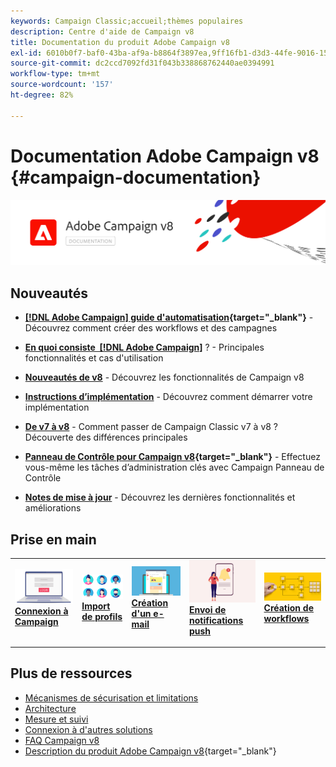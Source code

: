 ```yaml
---
keywords: Campaign Classic;accueil;thèmes populaires
description: Centre d'aide de Campaign v8
title: Documentation du produit Adobe Campaign v8
exl-id: 6010b0f7-baf0-43ba-af9a-b8864f3897ea,9ff16fb1-d3d3-44fe-9016-15abffdbc74e
source-git-commit: dc2ccd7092fd31f043b338868762440ae0394991
workflow-type: tm+mt
source-wordcount: '157'
ht-degree: 82%

---
```


# Documentation Adobe Campaign v8 {#campaign-documentation}

![](assets/banner-documentationv8.png)

## Nouveautés

* **[[!DNL Adobe Campaign] guide d&#39;automatisation](https://experienceleague.adobe.com/docs/campaign/automation/home.html?lang=fr){target="_blank"}** - Découvrez comment créer des workflows et des campagnes

* **[En quoi consiste  [!DNL Adobe Campaign]](start/get-started.md)** ? - Principales fonctionnalités et cas d&#39;utilisation

* **[Nouveautés de v8](start/whats-new.md)** - Découvrez les fonctionnalités de Campaign v8

* **[Instructions d’implémentation](start/implement.md)** - Découvrez comment démarrer votre implémentation

* **[De v7 à v8](start/v7-to-v8.md)** - Comment passer de Campaign Classic v7 à v8 ? Découverte des différences principales

* **[Panneau de Contrôle pour Campaign v8](https://experienceleague.adobe.com/docs/control-panel/using/discover-control-panel/key-features.html?lang=fr){target="_blank"}** - Effectuez vous-même les tâches d’administration clés avec Campaign Panneau de Contrôle

* **[Notes de mise à jour](start/release-notes.md)** - Découvrez les dernières fonctionnalités et améliorations


## Prise en main


<table style="table-layout:fixed"><tr style="border: 0;">
<td>
<a href="start/connect.md">
<img alt="Se connecter à Campaign v8" src="start/assets/do-not-localize/login.jpeg">
</a>
<div><a href="start/connect.md"><strong>Connexion à Campaign</strong>
</div>
<p>
</td>
<td>
<a href="start/import.md">
<img alt="Importer des profils" src="start/assets/do-not-localize/profiles.jpeg">
</a>
<div>
<a href="start/import.md"><strong>Import de profils</strong></a>
</div>
<p>
</td>
<td>
<a href="start/create-message.md">
<img alt="Créer un email" src="start/assets/do-not-localize/email-design.jpeg">
</a>
<div>
<a href="start/create-message.md"><strong>Création d'un e-mail</strong></a>
</div>
<p></td>
<td>
<a href="send/push.md">
<img alt="Envoi de notifications push" src="start/assets/do-not-localize/push-send.jpeg">
</a>
<div>
<a href="send/push.md"><strong>Envoi de notifications push</strong></a>
</div>
<p>
</td>
<td>
<a href="../automation/workflow/about-workflows.md">
<img alt="Création de campagnes" src="start/assets/do-not-localize/workflow.jpeg">
</a>
<div>
<a href="../automation/workflow/about-workflows.md"><strong>Création de workflows</strong></a>
</div>
<p>
</td>
</tr></table>


## Plus de ressources

* [Mécanismes de sécurisation et limitations](start/ac-guardrails.md)
* [Architecture](architecture/architecture.md)
* [Mesure et suivi](reporting/gs-reporting.md)
* [Connexion à d&#39;autres solutions](connect/integration.md)
* [FAQ Campaign v8](start/campaign-faq.md)
* [Description du produit Adobe Campaign v8](https://helpx.adobe.com/fr/legal/product-descriptions/adobe-campaign-managed-cloud-services.html){target="_blank"}
